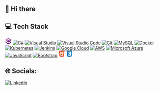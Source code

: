 ## 👋 Hi there

## 💻 Tech Stack
<div style="display: inline_block">
  <a href="https://learn.microsoft.com/pt-br/dotnet/csharp/" title="C#"><img src="https://raw.githubusercontent.com/devicons/devicon/master/icons/csharp/csharp-original.svg" alt="C#" width="21px" height="21px"></a>
  <a href="https://dotnet.microsoft.com/" title="C#"><img src="https://cdn.jsdelivr.net/gh/devicons/devicon/icons/dotnetcore/dotnetcore-original.svg" alt="C#" width="21px" height="21px"></a>
  <a href="https://visualstudio.microsoft.com/" title="Visual Studio"><img src="https://cdn.jsdelivr.net/gh/devicons/devicon/icons/visualstudio/visualstudio-plain.svg" alt="Visual Studio" width="21px" height="21px"></a>
  <a href="https://code.visualstudio.com/" title="Visual Studio Code"><img src="https://github.com/get-icon/geticon/raw/master/icons/visual-studio-code.svg" alt="Visual Studio Code" width="21px" height="21px"></a>
  <a href="https://git-scm.com/" title="Git"><img src="https://github.com/get-icon/geticon/blob/master/icons/git-icon.svg" alt="Git" width="21px" height="21px"></a>
  <a href="https://dev.mysql.com/" title="MySQL"><img src="https://github.com/get-icon/geticon/raw/master/icons/mysql.svg" alt="MySQL" width="21px" height="21px"></a>
  <a href="https://www.docker.com/" title="Docker"><img src="https://github.com/get-icon/geticon/blob/master/icons/docker-icon.svg" alt="Docker" width="21px" height="21px"></a>
  <a href="https://kubernetes.io/" title="Kubernetes"><img src="https://github.com/get-icon/geticon/blob/master/icons/kubernetes.svg" alt="Kubernetes" width="21px" height="21px"></a>  
  <a href="https://www.jenkins.io/" title="Jenkins"><img src="https://github.com/get-icon/geticon/blob/master/icons/jenkins.svg" alt="Jenkins" width="21px" height="21px"></a>
  <a href="https://cloud.google.com/" title="Google Cloud"><img src="https://github.com/get-icon/geticon/blob/master/icons/google-cloud-platform.svg" alt="Google Cloud" width="21px" height="21px"></a>
  <a href="https://aws.amazon.com/" title="AWS"><img src="https://github.com/get-icon/geticon/raw/master/icons/aws.svg" alt="AWS" width="21px" height="21px"></a>
  <a href="https://azure.microsoft.com/" title="Microsoft Azure"><img src="https://github.com/get-icon/geticon/raw/master/icons/azure-icon.svg" alt="Microsoft Azure" width="21px" height="21px"></a>
  <a href="https://developer.mozilla.org/en-US/docs/Web/JavaScript" title="JavaScript"><img src="https://github.com/get-icon/geticon/raw/master/icons/javascript.svg" alt="JavaScript" width="21px" height="21px"></a>
  <a href="https://getbootstrap.com/" title="Bootstrap"><img src="https://github.com/get-icon/geticon/raw/master/icons/bootstrap.svg" alt="Bootstrap" width="21px" height="21px"></a>
  <a href="https://www.w3.org/TR/html5/" title="HTML5"><img src="https://raw.githubusercontent.com/devicons/devicon/master/icons/html5/html5-original.svg" alt="HTML5" width="21px" height="21px"></a>
  <a href="https://www.w3.org/TR/CSS/" title="CSS3"><img src="https://raw.githubusercontent.com/devicons/devicon/master/icons/css3/css3-original.svg" alt="CSS3" width="21px" height="21px"></a>  
</div>
  
## 🌐 Socials: 
[![LinkedIn](https://img.shields.io/badge/LinkedIn-%230077B5.svg?logo=linkedin&logoColor=white)](https://www.linkedin.com/in/marco-s%C3%A9rvio-366b2b137/)
